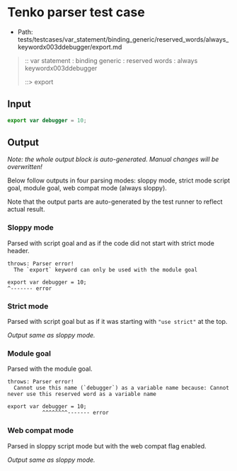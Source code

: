 # Tenko parser test case

- Path: tests/testcases/var_statement/binding_generic/reserved_words/always_keywordx003ddebugger/export.md

> :: var statement : binding generic : reserved words : always keywordx003ddebugger
>
> ::> export

## Input

`````js
export var debugger = 10;
`````

## Output

_Note: the whole output block is auto-generated. Manual changes will be overwritten!_

Below follow outputs in four parsing modes: sloppy mode, strict mode script goal, module goal, web compat mode (always sloppy).

Note that the output parts are auto-generated by the test runner to reflect actual result.

### Sloppy mode

Parsed with script goal and as if the code did not start with strict mode header.

`````
throws: Parser error!
  The `export` keyword can only be used with the module goal

export var debugger = 10;
^------- error
`````

### Strict mode

Parsed with script goal but as if it was starting with `"use strict"` at the top.

_Output same as sloppy mode._

### Module goal

Parsed with the module goal.

`````
throws: Parser error!
  Cannot use this name (`debugger`) as a variable name because: Cannot never use this reserved word as a variable name

export var debugger = 10;
           ^^^^^^^^------- error
`````


### Web compat mode

Parsed in sloppy script mode but with the web compat flag enabled.

_Output same as sloppy mode._
